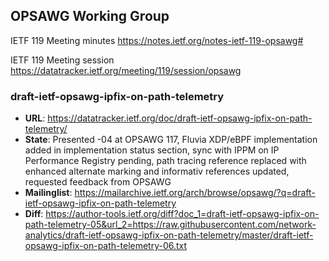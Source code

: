 ## OPSAWG Working Group

IETF 119 Meeting minutes
https://notes.ietf.org/notes-ietf-119-opsawg#

IETF 119 Meeting session
https://datatracker.ietf.org/meeting/119/session/opsawg

### draft-ietf-opsawg-ipfix-on-path-telemetry
* **URL**: https://datatracker.ietf.org/doc/draft-ietf-opsawg-ipfix-on-path-telemetry/
* **State**: Presented -04 at OPSAWG 117, Fluvia XDP/eBPF implementation added in implementation status section, sync with IPPM on IP Performance Registry pending, path tracing reference replaced with enhanced alternate marking and informativ references updated, requested feedback from OPSAWG
* **Mailinglist**: https://mailarchive.ietf.org/arch/browse/opsawg/?q=draft-ietf-opsawg-ipfix-on-path-telemetry
* **Diff**: https://author-tools.ietf.org/diff?doc_1=draft-ietf-opsawg-ipfix-on-path-telemetry-05&url_2=https://raw.githubusercontent.com/network-analytics/draft-ietf-opsawg-ipfix-on-path-telemetry/master/draft-ietf-opsawg-ipfix-on-path-telemetry-06.txt